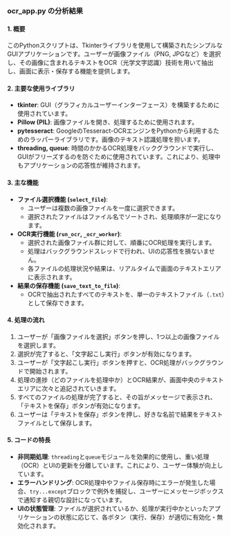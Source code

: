 ### ocr_app.py の分析結果

#### 1. 概要
このPythonスクリプトは、Tkinterライブラリを使用して構築されたシンプルなGUIアプリケーションです。ユーザーが画像ファイル（PNG, JPGなど）を選択し、その画像に含まれるテキストをOCR（光学文字認識）技術を用いて抽出し、画面に表示・保存する機能を提供します。

#### 2. 主要な使用ライブラリ
*   **tkinter**: GUI（グラフィカルユーザーインターフェース）を構築するために使用されています。
*   **Pillow (PIL)**: 画像ファイルを開き、処理するために使用されます。
*   **pytesseract**: GoogleのTesseract-OCRエンジンをPythonから利用するためのラッパーライブラリです。画像のテキスト認識処理を担います。
*   **threading, queue**: 時間のかかるOCR処理をバックグラウンドで実行し、GUIがフリーズするのを防ぐために使用されています。これにより、処理中もアプリケーションの応答性が維持されます。

#### 3. 主な機能
*   **ファイル選択機能 (`select_file`)**:
    *   ユーザーは複数の画像ファイルを一度に選択できます。
    *   選択されたファイルはファイル名でソートされ、処理順序が一定になります。
*   **OCR実行機能 (`run_ocr`, `_ocr_worker`)**:
    *   選択された画像ファイル群に対して、順番にOCR処理を実行します。
    *   処理はバックグラウンドスレッドで行われ、UIの応答性を損ないません。
    *   各ファイルの処理状況や結果は、リアルタイムで画面のテキストエリアに表示されます。
*   **結果の保存機能 (`save_text_to_file`)**:
    *   OCRで抽出されたすべてのテキストを、単一のテキストファイル（`.txt`）として保存できます。

#### 4. 処理の流れ
1.  ユーザーが「画像ファイルを選択」ボタンを押し、1つ以上の画像ファイルを選択します。
2.  選択が完了すると、「文字起こし実行」ボタンが有効になります。
3.  ユーザーが「文字起こし実行」ボタンを押すと、OCR処理がバックグラウンドで開始されます。
4.  処理の進捗（どのファイルを処理中か）とOCR結果が、画面中央のテキストエリアに次々と追記されていきます。
5.  すべてのファイルの処理が完了すると、その旨がメッセージで表示され、「テキストを保存」ボタンが有効になります。
6.  ユーザーは「テキストを保存」ボタンを押し、好きな名前で結果をテキストファイルとして保存します。

#### 5. コードの特長
*   **非同期処理**: `threading`と`queue`モジュールを効果的に使用し、重い処理（OCR）とUIの更新を分離しています。これにより、ユーザー体験が向上しています。
*   **エラーハンドリング**: OCR処理中やファイル保存時にエラーが発生した場合、`try...except`ブロックで例外を捕捉し、ユーザーにメッセージボックスで通知する親切な設計になっています。
*   **UIの状態管理**: ファイルが選択されているか、処理が実行中かといったアプリケーションの状態に応じて、各ボタン（実行、保存）が適切に有効化・無効化されます。
